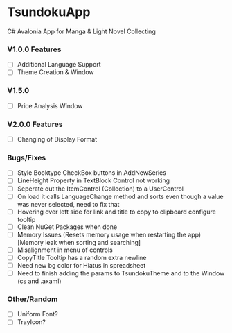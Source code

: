 # TsundokuApp
C# Avalonia App for Manga &amp; Light Novel Collecting

### V1.0.0 Features
- [ ] Additional Language Support
- [ ] Theme Creation & Window

### V1.5.0
- [ ] Price Analysis Window

### V2.0.0 Features
- [ ] Changing of Display Format

### Bugs/Fixes
- [ ] Style Booktype CheckBox buttons in AddNewSeries
- [ ] LineHeight Property in TextBlock Control not working
- [ ] Seperate out the ItemControl (Collection) to a UserControl
- [ ] On load it calls LanguageChange method and sorts even though a value was never selected, need to fix that
- [ ] Hovering over left side for link and title to copy to clipboard configure tooltip
- [ ] Clean NuGet Packages when done
- [ ] Memory Issues (Resets memory usage when restarting the app) [Memory leak when sorting and searching]
- [ ] Misalignment in menu of controls
- [ ] CopyTitle Tooltip has a random extra newline
- [ ] Need new bg color for Hiatus in spreadsheet
- [ ] Need to finish adding the params to TsundokuTheme and to the Window (cs and .axaml)

### Other/Random
- [ ] Uniform Font?
- [ ] TrayIcon?